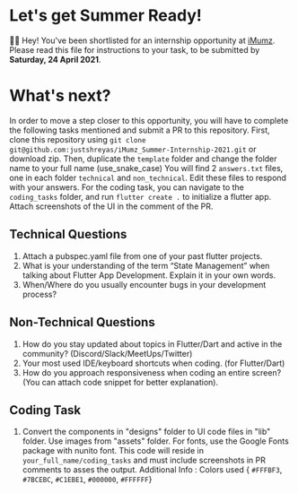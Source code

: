 # Let's get Summer Ready!
 👋🏽   Hey! You've been shortlisted for an internship opportunity at [iMumz](https://www.imumz.com/).
 Please read this file for instructions to your task, to be submitted by **Saturday, 24 April 2021**.


# What's next?
In order to move a step closer to this opportunity, you will have to complete the following tasks mentioned and submit a PR to this repository.
First, clone this repository using `git clone git@github.com:justshreyas/iMumz_Summer-Internship-2021.git` or download zip.
Then, duplicate the `template` folder and change the folder name to your full name (use_snake_case)
You will find 2 `answers.txt` files, one in each folder `technical` and `non_technical`. Edit these files to respond with your answers.
For the coding task, you can navigate to the `coding_tasks` folder, and run `flutter create .` to initialize a flutter app. Attach screenshots of the UI in the comment of the PR.

## Technical Questions
1. Attach a pubspec.yaml file from one of your past flutter projects.
2. What is your understanding of the term “State Management” when talking about Flutter App Development. Explain it in your own words.
3. When/Where do you usually encounter bugs in your development process?

## Non-Technical Questions
1. How do you stay updated about topics in Flutter/Dart and active in the community? (Discord/Slack/MeetUps/Twitter)
2. Your most used IDE/keyboard shortcuts when coding. (for Flutter/Dart)
3. How do you approach responsiveness when coding an entire screen? (You can attach code snippet for better explanation).

## Coding Task
1. Convert the components in "designs" folder to UI code files in "lib" folder. Use images from "assets" folder. For fonts, use the Google Fonts package with nunito font. This code will reside in `your_full_name/coding_tasks` and must include screenshots in PR comments to asses the output.
Additional Info : Colors used { `#FFFBF3`, `#7BCEBC`, `#C1EBE1`, `#000000`, `#FFFFFF`}
    
